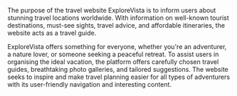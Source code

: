 The purpose of the travel website ExploreVista is to inform users about stunning travel locations worldwide. With information on well-known tourist destinations, must-see sights, travel advice, and affordable itineraries, the website acts as a travel guide.

ExploreVista offers something for everyone, whether you're an adventurer, a nature lover, or someone seeking a peaceful retreat. To assist users in organising the ideal vacation, the platform offers carefully chosen travel guides, breathtaking photo galleries, and tailored suggestions. The website seeks to inspire and make travel planning easier for all types of adventurers with its user-friendly navigation and interesting content.
